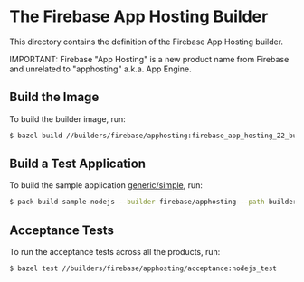 # The Firebase App Hosting Builder
This directory contains the definition of the Firebase App Hosting builder.

IMPORTANT: Firebase "App Hosting" is a new product name from Firebase and unrelated to "apphosting" a.k.a. App Engine.

## Build the Image
To build the builder image, run:

```bash
$ bazel build //builders/firebase/apphosting:firebase_app_hosting_22_builder.image
```

## Build a Test Application
To build the sample application [generic/simple](../../testdata/nodejs/generic/simple/), run:

```bash
$ pack build sample-nodejs --builder firebase/apphosting --path builders/testdata/nodejs/generic/simple/ --trust-builder -v
```

## Acceptance Tests
To run the acceptance tests across all the products, run:

```bash
$ bazel test //builders/firebase/apphosting/acceptance:nodejs_test
```